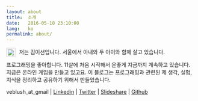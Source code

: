 ```yaml
---
layout: about
title:  소개
date:   2016-05-10 23:10:00
lang:   ko
permalink: about/
---
```


<img src="http://www.gravatar.com/avatar/aacc51ad5803774a0b78114889d7b7c9?s=100" 
     style="float: left; border: 1px solid #ccc; border-radius: 5%; padding: 3px; margin-right: 10px">

저는 김이선입니다. 서울에서 아내와 두 아이와 함께 살고 있습니다.

프로그래밍을 좋아합니다. 11살에 처음 시작해서 운좋게 지금까지 계속하고 있습니다. 지금은 온라인 게임을 만들고 있고요.
이 블로그는 프로그래밍과 관련된 제 생각, 실험, 지식을 정리하고 공유하기 위해서 만들었습니다.

veblush_at_gmail | 
[Linkedin](https://www.linkedin.com/in/esun-kim-455b853) |
[Twitter](https://twitter.com/veblush) |
[Slideshare](http://www.slideshare.net/veblush) |
[Github](http://github.com/veblush)

